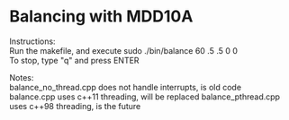 # Balancing with MDD10A


Instructions:   
Run the makefile, and execute sudo ./bin/balance 60 .5 .5 0 0   
To stop, type "q" and press ENTER


Notes:   
balance_no_thread.cpp does not handle interrupts, is old code   
balance.cpp uses c++11 threading, will be replaced
balance_pthread.cpp uses c++98 threading, is the future
